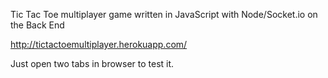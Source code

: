 


Tic Tac Toe multiplayer game written in JavaScript with Node/Socket.io on the Back End

http://tictactoemultiplayer.herokuapp.com/

Just open two tabs in browser to test it.
